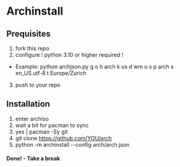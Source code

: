 # Archinstall
## Prequisites
1. fork this repo
2. configure   ! python 3.10 or higher required !
- Example: python archjson.py g o h arch k us d wm u s p arch s en_US.utf-8 t Europe/Zurich
3. push to your repo
## Installation
1. enter archiso
2. wait a bit for pacman to sync
3. yes | pacman -Sy git
4. git clone https://github.com/YOU/arch
5. python -m archinstall --config arch/arch.json
#### Done! - Take a break
